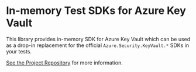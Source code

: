 # In-memory Test SDKs for Azure Key Vault

This library provides in-memory SDK for Azure Key Vault which can be used as a drop-in replacement for the official 
`Azure.Security.KeyVault.*` SDKs in your tests.

[See the Project Repository](https://github.com/spotflow-io/in-memory-azure-test-sdk) for more information.
